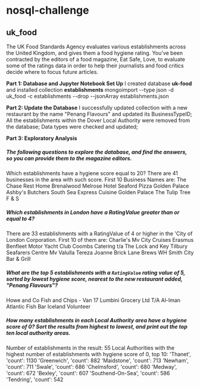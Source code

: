 # nosql-challenge
## uk_food

The UK Food Standards Agency evaluates various establishments across the United Kingdom, and gives them a food hygiene rating. You've been contracted by the editors of a food magazine, Eat Safe, Love, to evaluate some of the ratings data in order to help their journalists and food critics decide where to focus future articles.

**Part 1: Database and Jupyter Notebook Set Up**
I created database **uk-food** and installed collection **establishments**
mongoimport --type json -d uk_food -c establishments --drop --jsonArray establishments.json

**Part 2: Update the Database**
I successfully updated collection with a new restaurant by the name "Penang Flavours" and updated its BusinessTypeID;
All the establishments within the Dover Local Authority were removed from the database;
Data types were checked and updated;

**Part 3: Exploratory Analysis**

##### The following questions to explore the database, and find the answers, so you can provide them to the magazine editors.
Which establishments have a hygiene score equal to 20?
There are 41 businesses in the area with such score.
First 10 Business Names are: 
The Chase Rest Home
Brenalwood
Melrose Hotel
Seaford Pizza
Golden Palace
Ashby's Butchers
South Sea Express Cuisine
Golden Palace
The Tulip Tree
F & S

##### Which establishments in London have a RatingValue greater than or equal to 4?
There are 33 establishments with a RatingValue of 4 or higher in the 'City of London Corporation. First 10 of them are:
Charlie's
Mv City Cruises Erasmus
Benfleet Motor Yacht Club
Coombs Catering t/a The Lock and Key
Tilbury Seafarers Centre
Mv Valulla
Tereza Joanne
Brick Lane Brews
WH Smith
City Bar & Grill

##### What are the top 5 establishments with a `RatingValue` rating value of 5, sorted by lowest hygiene score, nearest to the new restaurant added, "Penang Flavours"?
Howe and Co Fish and Chips - Van 17
Lumbini Grocery Ltd T/A Al-Iman
Atlantic Fish Bar
Iceland
Volunteer

##### How many establishments in each Local Authority area have a hygiene score of 0? Sort the results from highest to lowest, and print out the top ten local authority areas.

Number of establishments in the result: 55
Local Authorities with the highest number of establishments with hygiene score of 0, top 10:
'Thanet', 'count': 1130
'Greenwich', 'count': 882
'Maidstone', 'count': 713
'Newham', 'count': 711
'Swale', 'count': 686
'Chelmsford', 'count': 680
'Medway', 'count': 672
'Bexley', 'count': 607
'Southend-On-Sea', 'count': 586
'Tendring', 'count': 542